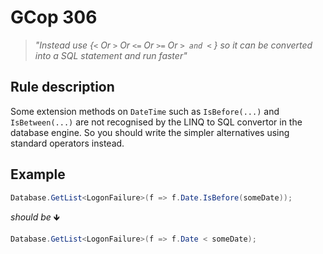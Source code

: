 ﻿# GCop 306

> *"Instead use \{`<` Or `>` Or `<=` Or `>=` Or `> and <` } so it can be converted into a SQL statement and run faster"*

## Rule description

Some extension methods on `DateTime` such as `IsBefore(...)` and `IsBetween(...)` are not recognised by the LINQ to SQL convertor in the database engine. So you should write the simpler alternatives using standard operators instead.

## Example

```csharp
Database.GetList<LogonFailure>(f => f.Date.IsBefore(someDate));
```

*should be* 🡻

```csharp
Database.GetList<LogonFailure>(f => f.Date < someDate);
```
